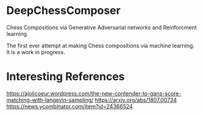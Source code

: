 # DeepChessComposer

Chess Compositions via Generative Adversarial networks and Reinforcment learning

The first ever attempt at making Chess compositions via machine learning. It is a work in progress.

# Interesting References
https://ajolicoeur.wordpress.com/the-new-contender-to-gans-score-matching-with-langevin-sampling/
https://arxiv.org/abs/1807.00734
https://news.ycombinator.com/item?id=24366524
